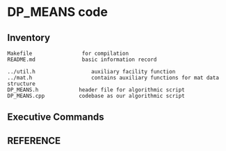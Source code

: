 DP\_MEANS code
=======================

Inventory
--------------

    Makefile                for compilation
    README.md               basic information record

    ../util.h                  auxiliary facility function
    ../mat.h                   contains auxiliary functions for mat data structure
    DP_MEANS.h             header file for algorithmic script
    DP_MEANS.cpp           codebase as our algorithmic script

Executive Commands
---------------
    

REFERENCE
---------------

